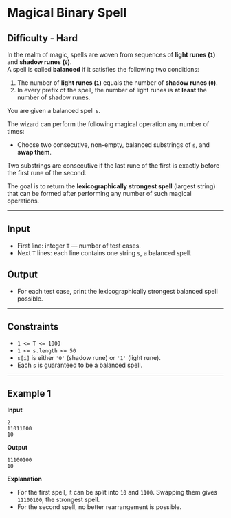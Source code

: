 #  Magical Binary Spell
## Difficulty - Hard

In the realm of magic, spells are woven from sequences of **light runes (`1`)** and **shadow runes (`0`)**.  
A spell is called **balanced** if it satisfies the following two conditions:

1. The number of **light runes (`1`)** equals the number of **shadow runes (`0`)**.  
2. In every prefix of the spell, the number of light runes is **at least** the number of shadow runes.  

You are given a balanced spell `s`.

The wizard can perform the following magical operation any number of times:  
- Choose two consecutive, non-empty, balanced substrings of `s`, and **swap them**.

Two substrings are consecutive if the last rune of the first is exactly before the first rune of the second.

The goal is to return the **lexicographically strongest spell** (largest string) that can be formed after performing any number of such magical operations.

---

## Input
- First line: integer `T` — number of test cases.  
- Next `T` lines: each line contains one string `s`, a balanced spell.  

## Output
- For each test case, print the lexicographically strongest balanced spell possible.  

---

## Constraints
- `1 <= T <= 1000`  
- `1 <= s.length <= 50`  
- `s[i]` is either `'0'` (shadow rune) or `'1'` (light rune).  
- Each `s` is guaranteed to be a balanced spell.  

---

## Example 1

**Input**  
```
2
11011000
10
```

**Output**  
```
11100100
10
```

**Explanation**  
- For the first spell, it can be split into `10` and `1100`. Swapping them gives `11100100`, the strongest spell.  
- For the second spell, no better rearrangement is possible.

